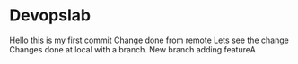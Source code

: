 # Devopslab
Hello this is my first commit
Change done from remote
Lets see the change
Changes done at local with a branch.
New branch adding featureA
